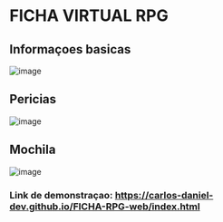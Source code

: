 # FICHA VIRTUAL RPG


## Informaçoes basicas
![image](https://user-images.githubusercontent.com/105173667/197408429-8dc98155-5069-4778-b107-30ede5f3f7ce.png)
## Pericias
![image](https://user-images.githubusercontent.com/105173667/197408437-d91dcb48-46b4-42be-a084-5f71beae7563.png)
## Mochila
![image](https://user-images.githubusercontent.com/105173667/197408440-4a560213-0045-4097-9ab8-821639ad3b4d.png)

### Link de demonstraçao: https://carlos-daniel-dev.github.io/FICHA-RPG-web/index.html


